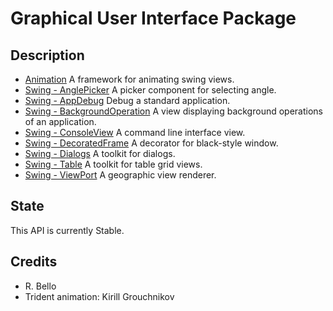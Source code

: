 # Graphical User Interface Package

## Description

- [Animation](https://github.com/rbello/java-toolkit/tree/master/src/gui/fr/evolya/javatoolkit/gui/animation) A framework for animating swing views.
- [Swing - AnglePicker](https://github.com/rbello/java-toolkit/tree/master/src/gui/fr/evolya/javatoolkit/gui/swing/anglepicker) A picker component for selecting angle.
- [Swing - AppDebug](https://github.com/rbello/java-toolkit/tree/master/src/gui/fr/evolya/javatoolkit/gui/swing/appdebug) Debug a standard application.
- [Swing - BackgroundOperation](https://github.com/rbello/java-toolkit/tree/master/src/gui/fr/evolya/javatoolkit/gui/swing/backgroundoperation) A view displaying background operations of an application.
- [Swing - ConsoleView](https://github.com/rbello/java-toolkit/tree/master/src/gui/fr/evolya/javatoolkit/gui/swing/console) A command line interface view.
- [Swing - DecoratedFrame](https://github.com/rbello/java-toolkit/tree/master/src/gui/fr/evolya/javatoolkit/gui/swing/decoratedframe) A decorator for black-style window.
- [Swing - Dialogs](https://github.com/rbello/java-toolkit/tree/master/src/gui/fr/evolya/javatoolkit/gui/swing/dialogs) A toolkit for dialogs.
- [Swing - Table](https://github.com/rbello/java-toolkit/tree/master/src/gui/fr/evolya/javatoolkit/gui/swing/table) A toolkit for table grid views.
- [Swing - ViewPort](https://github.com/rbello/java-toolkit/tree/master/src/gui/fr/evolya/javatoolkit/gui/swing/viewport) A geographic view renderer.

## State

This API is currently Stable.

## Credits

- R. Bello
- Trident animation: Kirill Grouchnikov